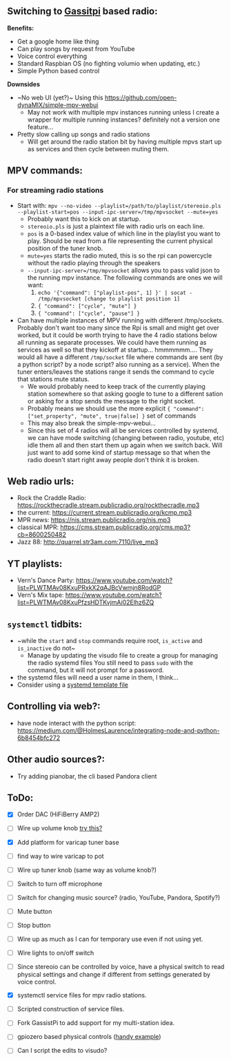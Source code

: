 ## Switching to [Gassitpi](https://github.com/shivasiddharth/GassistPi) based radio:
**Benefits:**
* Get a google home like thing
* Can play songs by request from YouTube
* Voice control everything
* Standard Raspbian OS (no fighting volumio when updating, etc.)
* Simple Python based control

**Downsides**
* ~No web UI (yet?)~ Using this https://github.com/open-dynaMIX/simple-mpv-webui
  * May not work with multiple mpv instances running unless I create a wrapper for multiple running instances? definitely not a version one feature...
* Pretty slow calling up songs and radio stations
  * Will get around the radio station bit by having multiple mpvs start up as services and then cycle between muting them.

## MPV commands:
### For streaming radio stations
* Start with: `mpv --no-video --playlist=/path/to/playlist/stereoio.pls --playlist-start=pos --input-ipc-server=/tmp/mpvsocket --mute=yes`
    - Probably want this to kick on at startup.
    - `stereoio.pls` is just a plaintext file with radio urls on each line.
    - `pos` is a 0-based index value of which line in the playlist you want to play. Should be read from a file representing the current physical position of the tuner knob.
    - `mute=yes` starts the radio muted, this is so the rpi can powercycle without the radio playing through the speakers
    - `--input-ipc-server=/tmp/mpvsocket` allows you to pass valid json to the running mpv instance. The following commands are ones we will want:
        1. `echo '{"command": ["playlist-pos", 1] }' | socat - /tmp/mpvsocket [change to playlist position 1]`
        2. `{ "command": ["cycle", "mute"] }`
        3. `{ "command": ["cycle", "pause"] }`
* Can have multiple instances of MPV running with different /tmp/sockets. Probably don't want too many since the Rpi is small and might get over worked, but it could be worth trying to have the 4 radio stations below all running as separate processes. We could have them running as services as well so that they kickoff at startup... hmmmmmm.... They would all have a different `/tmp/socket` file where commands are sent (by a python script? by a node script? also running as a service). When the tuner enters/leaves the stations range it sends the command to cycle that stations mute status.
  * We would probably need to keep track of the currently playing station somewhere so that asking google to tune to a different sation or asking for a stop sends the message to the right socket.
  * Probably means we should use the more explicit `{ "command": ["set_property", "mute", true|false] }` set of commands
  * This may also break the simple-mpv-webui...
  * Since this set of 4 radios will all be services controlled by systemd, we can have mode switching (changing between radio, youtube, etc) idle them all and then start them up again when we switch back. Will just want to add some kind of startup message so that when the radio doesn't start right away people don't think it is broken.

## Web radio urls:
* Rock the Craddle Radio: https://rockthecradle.stream.publicradio.org/rockthecradle.mp3
* the current: https://current.stream.publicradio.org/kcmp.mp3
* MPR news: https://nis.stream.publicradio.org/nis.mp3
* classical MPR: https://cms.stream.publicradio.org/cms.mp3?cb=8600250482
* Jazz 88: http://quarrel.str3am.com:7110/live_mp3

## YT playlists:
* Vern's Dance Party: https://www.youtube.com/watch?list=PLWTMAv08KxuPRxkX2qAJBcVwmjn8RodGP
* Vern's Mix tape: https://www.youtube.com/watch?list=PLWTMAv08KxuPfzsHDTKvjmAi02Elhz6ZQ

## `systemctl` tidbits:
* ~while the `start` and `stop` commands require root, `is_active` and `is_inactive` do not~
  * Manage by updating the visudo file to create a group for managing the radio systemd files
    You still need to pass `sudo` with the command, but it will not prompt for a password.
* the systemd files will need a user name in them, I think...
* Consider using a [systemd template file](https://fedoramagazine.org/systemd-template-unit-files/)

## Controlling via web?:
* have node interact with the python script: https://medium.com/@HolmesLaurence/integrating-node-and-python-6b8454bfc272

## Other audio sources?:
* Try adding pianobar, the cli based Pandora client

## ToDo:
- [X] Order DAC (HiFiBerry AMP2)
- [ ] Wire up volume knob [try this?](https://gist.github.com/thijstriemstra/6396142f426aeffb0c1c6507fb2acd7b)
- [X] Add platform for varicap tuner base
- [ ] find way to wire varicap to pot
- [ ] Wire up tuner knob (same way as volume knob?)
- [ ] Switch to turn off microphone
- [ ] Switch for changing music source? (radio, YouTube, Pandora, Spotify?)
- [ ] Mute button
- [ ] Stop button
- [ ] Wire up as much as I can for temporary use even if not using yet.
- [ ] Wire lights to on/off switch
- [ ] Since stereoio can be controlled by voice, have a physical switch to read physical settings and change if different from settings generated by voice control.
- [X] systemctl service files for mpv radio stations.
- [ ] Scripted construction of service files.
- [ ] Fork GassistPi to add support for my multi-station idea.
- [ ] gpiozero based physical controls ([handy example](https://github.com/themagpimag/essentials-gpiozero/blob/master/09-Potentiometer/ch9listing4.py))
- [ ] Can I script the edits to visudo?

